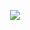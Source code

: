 <p align="center" >
<img src="https://pbs.twimg.com/profile_banners/1395006960479657986/1646379154/600x200" />
</p>
